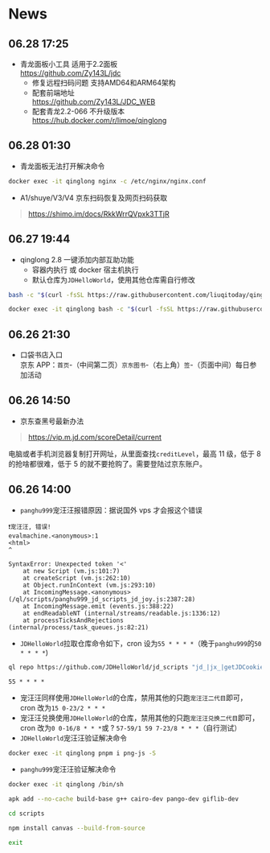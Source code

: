 # News
## 06.28 17:25
- 青龙面板小工具 适用于2.2面板  
https://github.com/Zy143L/jdc
    - 修复远程扫码问题 支持AMD64和ARM64架构
    - 配套前端地址  
    https://github.com/Zy143L/JDC_WEB
    - 配套青龙2.2-066 不升级版本  
    https://hub.docker.com/r/limoe/qinglong
## 06.28 01:30
- 青龙面板无法打开解决命令
``` sh
docker exec -it qinglong nginx -c /etc/nginx/nginx.conf
```
- A1/shuye/V3/V4 京东扫码恢复及网页扫码获取
> https://shimo.im/docs/RkkWrrQVpxk3TTjR
## 06.27 19:44
- qinglong 2.8 一键添加内部互助功能  
    - 容器内执行 或 docker 宿主机执行
    - 默认仓库为`JDHelloWorld`，使用其他仓库需自行修改
``` sh
bash -c "$(curl -fsSL https://raw.githubusercontent.com/liuqitoday/qinglong-auto-sharecodes/master/one-key.sh)"
```
``` sh
docker exec -it qinglong bash -c "$(curl -fsSL https://raw.githubusercontent.com/liuqitoday/qinglong-auto-sharecodes/master/one-key.sh)"
```

## 06.26 21:30
- 口袋书店入口  
京东 APP：`首页`-（中间第二页）`京东图书`-（右上角）`签`-（页面中间）每日参加活动

## 06.26 14:50
- 京东查黑号最新办法  
> https://vip.m.jd.com/scoreDetail/current
  
电脑或者手机浏览器复制打开网址，从里面查找`creditLevel`，最高 11 级，低于 8 的抢啥都很难，低于 5 的就不要抢购了。需要登陆过京东账户。

## 06.26 14:00
- `panghu999`宠汪汪报错原因：据说国外 vps 才会报这个错误
```
❗️宠汪汪, 错误!
evalmachine.<anonymous>:1
<html>
^

SyntaxError: Unexpected token '<'
    at new Script (vm.js:101:7)
    at createScript (vm.js:262:10)
    at Object.runInContext (vm.js:293:10)
    at IncomingMessage.<anonymous> (/ql/scripts/panghu999_jd_scripts_jd_joy.js:2387:28)
    at IncomingMessage.emit (events.js:388:22)
    at endReadableNT (internal/streams/readable.js:1336:12)
    at processTicksAndRejections (internal/process/task_queues.js:82:21)
```
- `JDHelloWorld`拉取仓库命令如下，cron 设为`55 * * * *`（晚于`panghu999`的`50 * * * *`)
``` sh
ql repo https://github.com/JDHelloWorld/jd_scripts "jd_|jx_|getJDCookie" "activity|backUp|jd_delCoupon" "^jd[^_]|USER"
```
```
55 * * * *
```
- 宠汪汪同样使用`JDHelloWorld`的仓库，禁用其他的只跑`宠汪汪二代目`即可，cron 改为`15 0-23/2 * * *`
- 宠汪汪兑换使用`JDHelloWorld`的仓库，禁用其他的只跑`宠汪汪兑换二代目`即可，cron 改为`0 0-16/8 * * *`或 ? `57-59/1 59 7-23/8 * * *`（自行测试） 
- `JDHelloWorld`宠汪汪验证解决命令
``` sh
docker exec -it qinglong pnpm i png-js -S
```
- `panghu999`宠汪汪验证解决命令
``` sh
docker exec -it qinglong /bin/sh
```
``` sh
apk add --no-cache build-base g++ cairo-dev pango-dev giflib-dev
```
``` sh
cd scripts
```
``` sh
npm install canvas --build-from-source
```
``` sh
exit
```
